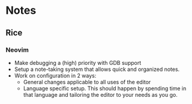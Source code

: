 # Notes

## Rice

### Neovim
- Make debugging a (high) priority with GDB support
- Setup a note-taking system that allows quick and organized notes.
- Work on configuration in 2 ways:
	- General changes applicable to all uses of the editor
	- Language specific setup. This should happen by spending time in that language and tailoring the editor to your needs as you go.

